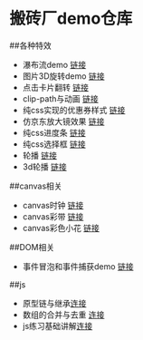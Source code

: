 # 搬砖厂demo仓库

##各种特效

- 瀑布流demo [链接](https://github.com/Himmas/Himmas_demo/tree/gh-pages/special-effects/waterfall-flow)
- 图片3D旋转demo [链接](https://github.com/Himmas/Himmas_demo/tree/gh-pages/special-effects/3d-rotate)
- 点击卡片翻转 [链接](https://github.com/Himmas/Himmas_demo/tree/gh-pages/special-effects/rolling-over)
- clip-path与动画 [链接](https://github.com/Himmas/Himmas_demo/tree/gh-pages/special-effects/clip-path)
- 纯css实现的优惠券样式 [链接](https://github.com/Himmas/Himmas_demo/tree/gh-pages/special-effects/discount)
- 仿京东放大镜效果 [链接](https://github.com/Himmas/Himmas_demo/tree/gh-pages/special-effects/magnifying)
- 纯css进度条 [链接](https://github.com/Himmas/Himmas_demo/tree/gh-pages/special-effects/progress-bar)
- 纯css选择框 [链接](https://github.com/Himmas/Himmas_demo/tree/gh-pages/special-effects/selectBox)
- 轮播 [链接](https://github.com/Himmas/Himmas_demo/tree/gh-pages/special-effects/slider)
- 3d轮播 [链接](https://github.com/Himmas/Himmas_demo/tree/gh-pages/special-effects/carousel)

##canvas相关
- canvas时钟 [链接](https://github.com/Himmas/Himmas_demo/tree/gh-pages/canvas/particle-clock)
- canvas彩带 [链接](https://github.com/Himmas/Himmas_demo/tree/gh-pages/canvas/colours-bar)
- canvas彩色小花 [链接](https://github.com/Himmas/Himmas_demo/tree/gh-pages/canvas/canvas-flower)

##DOM相关

- 事件冒泡和事件捕获demo [链接](https://github.com/Himmas/Himmas_demo/tree/gh-pages/dom/event-bubbling)

##js
- 原型链与继承[连接](https://github.com/Himmas/Himmas_demo/tree/gh-pages/js/prototype-chain)
- 数组的合并与去重 [连接](https://github.com/Himmas/Himmas_demo/tree/gh-pages/js/array-concat)
- js练习基础讲解[连接](https://github.com/Himmas/Himmas_demo/tree/gh-pages/js/js-exercises)
